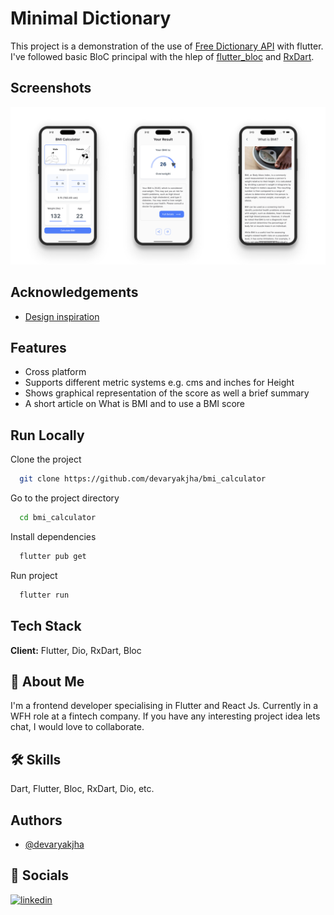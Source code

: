 # Minimal Dictionary

This project is a demonstration of the use of [Free Dictionary API](https://dictionaryapi.dev/) with flutter. I've followed basic BloC principal with the hlep of [flutter_bloc](https://pub.dev/packages/flutter_bloc) and [RxDart](https://pub.dev/packages/rxdart).

## Screenshots

![App Screenshot](/assets/ss_1.png)

## Acknowledgements

- [Design inspiration](https://dribbble.com/shots/14076282-BMI-calculator-Daily-UI-004)

## Features

- Cross platform
- Supports different metric systems e.g. cms and inches for Height
- Shows graphical representation of the score as well a brief summary
- A short article on What is BMI and to use a BMI score

## Run Locally

Clone the project

```bash
  git clone https://github.com/devaryakjha/bmi_calculator
```

Go to the project directory

```bash
  cd bmi_calculator
```

Install dependencies

```bash
  flutter pub get
```

Run project

```bash
  flutter run
```

## Tech Stack

**Client:** Flutter, Dio, RxDart, Bloc

## 🚀 About Me

I'm a frontend developer specialising in Flutter and React Js. Currently in a WFH role at a fintech company. If you have any interesting project idea lets chat, I would love to collaborate.

## 🛠 Skills

Dart, Flutter, Bloc, RxDart, Dio, etc.

## Authors

- [@devaryakjha](https://github.com/devaryakjha)

## 🔗 Socials

[![linkedin](https://img.shields.io/badge/linkedin-0A66C2?style=for-the-badge&logo=linkedin&logoColor=white)](https://www.linkedin.com/in/devaryakjha/)
